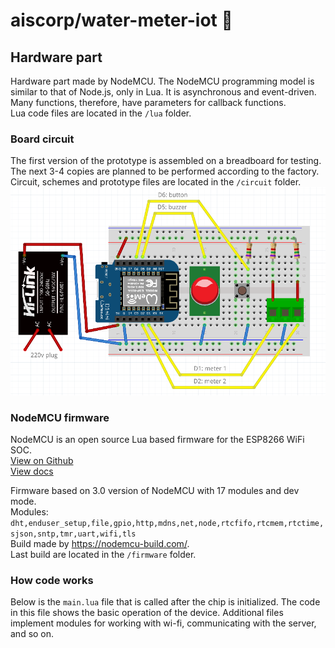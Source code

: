 # aiscorp/water-meter-iot :hammer:
## Hardware part

Hardware part made by NodeMCU. The NodeMCU programming model is similar to that of Node.js, only in Lua. It is
 asynchronous
 and event-driven. Many
 functions, therefore, have parameters for callback functions.    
 Lua code files are located in the `/lua` folder.


### Board circuit   
The first version of the prototype is assembled on a breadboard for testing. The next 3-4 copies are planned to be
 performed according to the factory.  
 Circuit, schemes and prototype files are located in the `/circuit` folder.  
![Sketch circuit](https://github.com/aiscorp/water-meter-iot/blob/master/nodemcu/circuit/sketch.png)

### NodeMCU firmware
NodeMCU is an open source Lua based firmware for the ESP8266 WiFi SOC.    
[View on Github](https://github.com/nodemcu/nodemcu-firmware)    
[View docs](https://nodemcu.readthedocs.io/en/1.5.4.1-final/)

Firmware based on 3.0 version of NodeMCU with 17 modules and dev mode.     
Modules: `dht,enduser_setup,file,gpio,http,mdns,net,node,rtcfifo,rtcmem,rtctime,sjson,sntp,tmr,uart,wifi,tls`    
Build made by https://nodemcu-build.com/.    
Last build are located in the `/firmware` folder. 

### How code works
Below is the `main.lua` file that is called after the chip is initialized. The code in this file shows the basic
 operation of the device. Additional files implement modules for working with wi-fi, communicating with the server, and so on.

